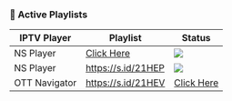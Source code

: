 ### 🔗 Active Playlists

| IPTV Player | Playlist             | Status                                                                                                                |
| ------- | ------------------ | ----------------------------------------------------------------------------------------------------------------------- |
| NS Player |[Click Here](https://byte-capsule-2x.onrender.com/api/aynaott/ns_player.m3u)|![](https://img.icons8.com/?size=100&id=19Qs7U6PcAie&format=png&color=000000)|
| NS Player |https://s.id/21HEP|![](https://img.icons8.com/?size=100&id=19Qs7U6PcAie&format=png&color=000000)|
| OTT Navigator |https://s.id/21HEV |[Click Here](https://byte-capsule-2x.onrender.com//api/aynaott/ott_navi.m3u)
